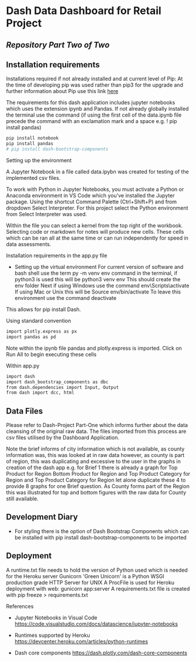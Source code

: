 # Dash Data Dashboard for Retail Project 
## _Repository Part Two of Two_

## Installation requirements

Installations required if not already installed and at current level of Pip: 
At the time of developing pip was used rather than pip3 for the upgrade and further information about Pip use this link [here](https://pip.pypa.io/en/stable/installation/)
 
The requirements for this dash application includes jupyter notebooks which uses the extension ipynb and Pandas.
If not already globally installed the terminal use the command (if using the first cell of the data.ipynb file precede the command with an exclamation mark and a space e.g. ! pip install pandas)

```sh
pip install notebook
pip install pandas
# pip install dash-bootstrap-components
```
Setting up the environment 

A Jupyter Notebook in a file called data.ipybn was created for testing of the implemented csv files. 

To work with Python in Jupyter Notebooks, you must activate a Python or Anaconda environment in VS Code which you've installed the Jupyter package. Using the shortcut Command Palette (Ctrl+Shift+P) and from dropdown Select Interpreter. For this project select the Python environment from Select Interpreter was used.

Within the file you can select a kernel from the top right of the workbook. Selecting code or markdown for notes will produce new cells.
These cells which can be ran all at the same time or can run independently for speed in data assessments.

Installation requirements in the app.py file 

- Setting up the virtual environment 
For current version of software and bash shell use the term
py -m venv env 
command in the terminal, if python3 is used this will be python3 venv env 
This should create the env folder 
Next if using Windows use the command 
env\Scripts\activate
If using Mac or Unix this will be 
Source env/bin/activate
To leave this environment use the command 
deactivate 

This allows for pip install Dash.

Using standard convention

```sh
import plotly.express as px
import pandas as pd
```
Note within the ipynb file pandas and plotly.express is imported. Click on Run All to begin executing these cells

Within app.py 
```sh
import dash
import dash_bootstrap_components as dbc
from dash.dependencies import Input, Output
from dash import dcc, html 
```

## Data Files 
Please refer to Dash-Project Part-One which informs further about the data cleansing of the original raw data. 
The files imported from this process are csv files utilised by the Dashboard Application. 

Note the brief informs of city information which is not available, as county information was, this was looked at in raw data however, as county is part of region, this was duplicating and excessive to the user in the graphs in creation of the dash app e.g. for Brief 1 there is already a graph for Top Product for Region Bottom Product for Region and Top Product Category for Region and Top Product Category for Region let alone duplicate these 4 to provide 8 graphs for one Brief question. As County forms part of the Region this was illustrated for top and bottom figures with the raw data for County still available. 

## Development Diary 

- For styling there is the option of Dash Bootstrap Components which can be installed with pip install dash-bootstrap-components to be imported

## Deployment
A runtime.txt file needs to hold the version of Python used which is needed for the Heroku server 
Gunicorn 'Green Unicorn' is a Python WSGI production grade HTTP Server for UNIX
A ProcFile is used for Heroku deployment with web: gunicorn app:server 
A requirements.txt file is created with pip freeze > requirements.txt

References 


- Jupyter Notebooks in Visual Code https://code.visualstudio.com/docs/datascience/jupyter-notebooks

- Runtimes supported by Heroku https://devcenter.heroku.com/articles/python-runtimes

- Dash core components https://dash.plotly.com/dash-core-components